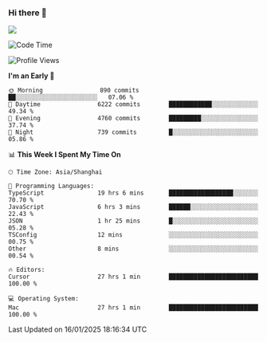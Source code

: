 ### Hi there 👋

<!--
**JJAYCHEN1e/jjaychen1e** is a ✨ _special_ ✨ repository because its `README.md` (this file) appears on your GitHub profile.

Here are some ideas to get you started:

- 🔭 I’m currently working on ...
- 🌱 I’m currently learning ...
- 👯 I’m looking to collaborate on ...
- 🤔 I’m looking for help with ...
- 💬 Ask me about ...
- 📫 How to reach me: ...
- 😄 Pronouns: ...
- ⚡ Fun fact: ...
-->

[![](https://github-readme-stats.vercel.app/api?username=jjaychen1e&show_icons=true)](https://github.com/jjaychen1e/github-readme-stats?count_private=true)

<!--START_SECTION:waka-->
![Code Time](http://img.shields.io/badge/Code%20Time-1%2C743%20hrs%2039%20mins-blue)

![Profile Views](http://img.shields.io/badge/Profile%20Views-1-blue)

**I'm an Early 🐤** 

```text
🌞 Morning                890 commits         ██░░░░░░░░░░░░░░░░░░░░░░░   07.06 % 
🌆 Daytime                6222 commits        ████████████░░░░░░░░░░░░░   49.34 % 
🌃 Evening                4760 commits        █████████░░░░░░░░░░░░░░░░   37.74 % 
🌙 Night                  739 commits         █░░░░░░░░░░░░░░░░░░░░░░░░   05.86 % 
```


📊 **This Week I Spent My Time On** 

```text
🕑︎ Time Zone: Asia/Shanghai

💬 Programming Languages: 
TypeScript               19 hrs 6 mins       ██████████████████░░░░░░░   70.70 % 
JavaScript               6 hrs 3 mins        ██████░░░░░░░░░░░░░░░░░░░   22.43 % 
JSON                     1 hr 25 mins        █░░░░░░░░░░░░░░░░░░░░░░░░   05.28 % 
TSConfig                 12 mins             ░░░░░░░░░░░░░░░░░░░░░░░░░   00.75 % 
Other                    8 mins              ░░░░░░░░░░░░░░░░░░░░░░░░░   00.54 % 

🔥 Editors: 
Cursor                   27 hrs 1 min        █████████████████████████   100.00 % 

💻 Operating System: 
Mac                      27 hrs 1 min        █████████████████████████   100.00 % 
```


 Last Updated on 16/01/2025 18:16:34 UTC
<!--END_SECTION:waka-->
